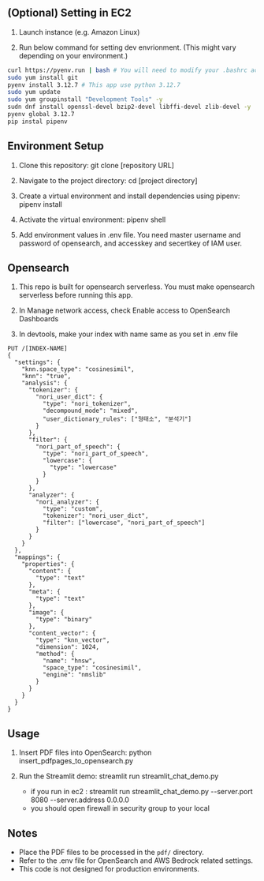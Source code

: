 ## (Optional) Setting in EC2

1. Launch instance (e.g. Amazon Linux)

2. Run below command for setting dev envrionment. (This might vary depending on
   your environment.)

```bash
curl https://pyenv.run | bash # You will need to modify your .bashrc according to the pyenv prompts.
sudo yum install git
pyenv install 3.12.7 # This app use python 3.12.7
sudo yum update
sudo yum groupinstall "Development Tools" -y
sudn dnf install openssl-devel bzip2-devel libffi-devel zlib-devel -y
pyenv global 3.12.7
pip instal pipenv
```

## Environment Setup

1. Clone this repository: git clone [repository URL]

2. Navigate to the project directory: cd [project directory]

3. Create a virtual environment and install dependencies using pipenv: pipenv
   install

4. Activate the virtual environment: pipenv shell

5. Add environment values in .env file. You need master username and password of
   opensearch, and accesskey and secertkey of IAM user.

## Opensearch

1. This repo is built for opensearch serverless. You must make opensearch
   serverless before running this app.

2. In Manage network access, check Enable access to OpenSearch Dashboards

3. In devtools, make your index with name same as you set in .env file

```
PUT /[INDEX-NAME]
{
  "settings": {
    "knn.space_type": "cosinesimil",
    "knn": "true",
    "analysis": {
      "tokenizer": {
        "nori_user_dict": {
          "type": "nori_tokenizer",
          "decompound_mode": "mixed",
          "user_dictionary_rules": ["형태소", "분석기"]
        }
      },
      "filter": {
        "nori_part_of_speech": {
          "type": "nori_part_of_speech",
          "lowercase": {
            "type": "lowercase"
          }
        }
      },
      "analyzer": {
        "nori_analyzer": {
          "type": "custom",
          "tokenizer": "nori_user_dict",
          "filter": ["lowercase", "nori_part_of_speech"]
        }
      }
    }
  },
  "mappings": {
    "properties": {
      "content": {
        "type": "text"
      },
      "meta": {
        "type": "text"
      },
      "image": {
        "type": "binary"
      },
      "content_vector": {
        "type": "knn_vector",
        "dimension": 1024,
        "method": {
          "name": "hnsw",
          "space_type": "cosinesimil",
          "engine": "nmslib"      
        }
      }
    }
  }
}
```

## Usage

1. Insert PDF files into OpenSearch: python insert_pdfpages_to_opensearch.py

2. Run the Streamlit demo: streamlit run streamlit_chat_demo.py
   - if you run in ec2 : streamlit run streamlit_chat_demo.py --server.port 8080
     --server.address 0.0.0.0
   - you should open firewall in security group to your local

## Notes

- Place the PDF files to be processed in the `pdf/` directory.
- Refer to the .env file for OpenSearch and AWS Bedrock related settings.
- This code is not designed for production environments.
